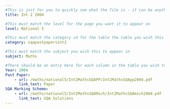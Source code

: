 ```yaml
---
#This is just for you to quickly see what the file is - it can be anything you want
title: Int 2 2004

#This must match the level for the page you want it to appear on
level: National 5

#This must match the category id for the table the table you wish this to appear in
category: sqapastpapersint2

#This must match the subject you wish this to appear in
subject: Maths

#There should be an entry here for each column in the table you wish to populate:
Year: 2004
Past Paper:
    - url: /maths/national5/Int2MathsSQAPP/Int2MathsSQApp2004.pdf
      link_text: Paper
SQA Marking Scheme:
    - url: /maths/national5/Int2MathsSQAMsch/Int2MathsSQAmsch2004.pdf
      link_text: SQA Solutions
---
```


